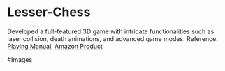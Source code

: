 # Lesser-Chess
Developed a full-featured 3D game with intricate functionalities such as laser collision, death animations, and advanced game modes.
Reference: [Playing Manual](https://www.thinkfun.com/wp-content/uploads/2017/10/LaserCh-1034-Instructions.pdf), [Amazon Product](https://www.amazon.in/Innovention-Toys-Laser-Game-Khet/dp/B000BVLBD8/ref=sr_1_2?crid=TERZJ7BGQ6QT&dib=eyJ2IjoiMSJ9.S6n2KfbCZ72MY9PagTsFtcfCdgEuB8TjWeyhl5_mK6na31l7m4_sNAMxGzglWkD_kbv4qHPXUVzA0G0edaRh4A-w-HMoqqPQQvoFpBGDr1hgwhT-MZlJjskIQp2TxDYBCc_rS7NVf3xxpSYCQQKHmnPR4iS2ed5zkNJWtkzuy-5_Qa2z1wNkCsJU4qvQyEcR0dbu3tdZky0l8oBy8Vv_UZ2MIdqPy52zahPgUutaaZ9LPlsn3hbozvMJM2So-mi7i3DJnfM1ED603pxc1VlOoqGgstum4ewL70XM-e1Ltf0.ZNP3vIDqsbntMMBCjVgaxa08hap5W19NHVb4-tor0FU&dib_tag=se&keywords=laser+chess&qid=1724396177&sprefix=laser+ches%2Caps%2C192&sr=8-2)

#Images
